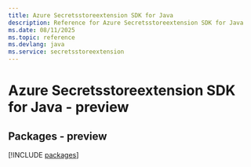 ```yaml
---
title: Azure Secretsstoreextension SDK for Java
description: Reference for Azure Secretsstoreextension SDK for Java
ms.date: 08/11/2025
ms.topic: reference
ms.devlang: java
ms.service: secretsstoreextension
---
```

# Azure Secretsstoreextension SDK for Java - preview
## Packages - preview
[!INCLUDE [packages](secretsstoreextension-index.md)]